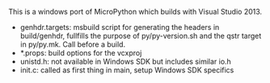 This is a windows port of MicroPython which builds with Visual Studio 2013.

- genhdr.targets: msbuild script for generating the headers in build/genhdr,
  fullfills the purpose of py/py-version.sh and the qstr target in py/py.mk.
  Call before a build.
- *.props: build options for the vcxproj
- unistd.h: not available in Windows SDK but includes similar io.h
- init.c: called as first thing in main, setup Windows SDK specifics
